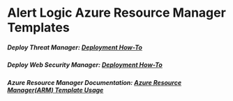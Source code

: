 Alert Logic Azure Resource Manager Templates
================

##### Deploy Threat Manager: [Deployment How-To](https://github.com/alertlogic/al-arm-templates/blob/master/threat-manager/shared_vhd/README.md)
##### Deploy Web Security Manager: [Deployment How-To](https://github.com/alertlogic/al-arm-templates/blob/master/web-security-manager/shared_vhd/README.md)
##### Azure Resource Manager Documentation: [Azure Resource Manager(ARM) Template Usage](https://alertlogic.atlassian.net/wiki/display/PST/Azure+Resource+Manager%28ARM%29+Templates)
